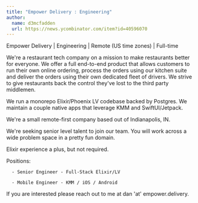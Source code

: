 ```yaml
---
title: "Empower Delivery : Engineering"
author:
  name: d3mcfadden
  url: https://news.ycombinator.com/item?id=40596070
---
```

Empower Delivery | Engineering | Remote (US time zones) | Full-time

We&#x27;re a restaurant tech company on a mission to make restaurants better for everyone. We offer a full end-to-end product that allows customers to run their own online ordering, process the orders using our kitchen suite and deliver the orders using their own dedicated fleet of drivers. We strive to give restaurants back the control they&#x27;ve lost to the third party middlemen.

We run a monorepo Elixir&#x2F;Phoenix LV codebase backed by Postgres. We maintain a couple native apps that leverage KMM and SwiftUI&#x2F;Jetpack.

We&#x27;re a small remote-first company based out of Indianapolis, IN.

We&#x27;re seeking senior level talent to join our team. You will work across a wide problem space in a pretty fun domain.

Elixir experience a plus, but not required.

Positions:

<pre><code>  - Senior Engineer - Full-Stack Elixir&#x2F;LV
  
  - Mobile Engineer - KMM &#x2F; iOS &#x2F; Android
</code></pre>
If you are interested please reach out to me at dan &#x27;at&#x27; empower.delivery.
